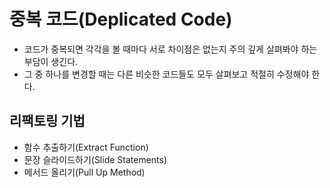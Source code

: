 # 중복 코드(Deplicated Code)

- 코드가 중복되면 각각을 볼 때마다 서로 차이점은 없는지 주의 깊게 살펴봐야 하는 부담이 생긴다.
- 그 중 하나를 변경할 때는 다른 비슷한 코드들도 모두 살펴보고 적절히 수정해야 한다.

## 리팩토링 기법

- 함수 추출하기(Extract Function)
- 문장 슬라이드하기(Slide Statements)
- 메서드 올리기(Pull Up Method)

